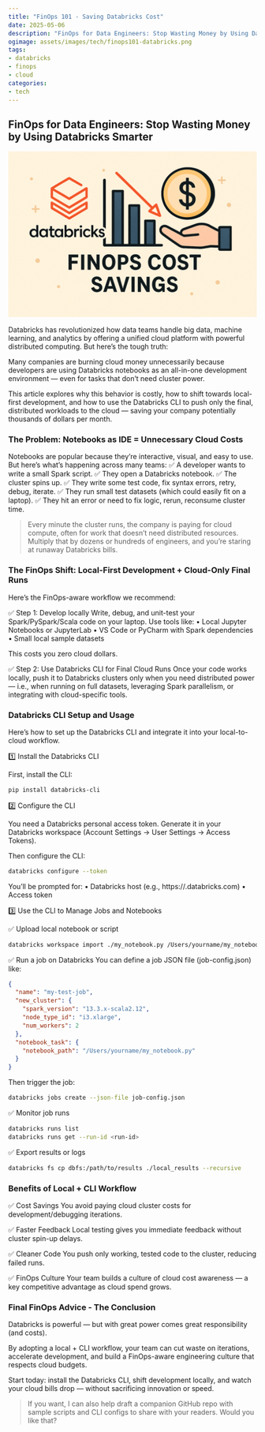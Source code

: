 ```yaml
---
title: "FinOps 101 - Saving Databricks Cost"
date: 2025-05-06
description: "FinOps for Data Engineers: Stop Wasting Money by Using Databricks Smarter"
ogimage: assets/images/tech/finops101-databricks.png
tags: 
- databricks
- finops
- cloud
categories:
- tech
---
```

FinOps for Data Engineers: Stop Wasting Money by Using Databricks Smarter
---
![Kubernetes](assets/images/tech/finops101-databricks.png)

Databricks has revolutionized how data teams handle big data, machine learning, and analytics by offering a unified cloud platform with powerful distributed computing. But here’s the tough truth:

Many companies are burning cloud money unnecessarily because developers are using Databricks notebooks as an all-in-one development environment — even for tasks that don’t need cluster power.

This article explores why this behavior is costly, how to shift towards local-first development, and how to use the Databricks CLI to push only the final, distributed workloads to the cloud — saving your company potentially thousands of dollars per month.

### The Problem: Notebooks as IDE = Unnecessary Cloud Costs
Notebooks are popular because they’re interactive, visual, and easy to use. But here’s what’s happening across many teams:
✅ A developer wants to write a small Spark script.
✅ They open a Databricks notebook.
✅ The cluster spins up.
✅ They write some test code, fix syntax errors, retry, debug, iterate.
✅ They run small test datasets (which could easily fit on a laptop).
✅ They hit an error or need to fix logic, rerun, reconsume cluster time.

> Every minute the cluster runs, the company is paying for cloud compute, often for work that doesn’t need distributed resources. Multiply that by dozens or hundreds of engineers, and you’re staring at runaway Databricks bills.

### The FinOps Shift: Local-First Development + Cloud-Only Final Runs
Here’s the FinOps-aware workflow we recommend:

✅ Step 1: Develop locally
Write, debug, and unit-test your Spark/PySpark/Scala code on your laptop. Use tools like:
	•	Local Jupyter Notebooks or JupyterLab
	•	VS Code or PyCharm with Spark dependencies
	•	Small local sample datasets

This costs you zero cloud dollars.

✅ Step 2: Use Databricks CLI for Final Cloud Runs
Once your code works locally, push it to Databricks clusters only when you need distributed power — i.e., when running on full datasets, leveraging Spark parallelism, or integrating with cloud-specific tools.

### Databricks CLI Setup and Usage
Here’s how to set up the Databricks CLI and integrate it into your local-to-cloud workflow.

1️⃣ Install the Databricks CLI

First, install the CLI:
```zsh
pip install databricks-cli
```

2️⃣ Configure the CLI

You need a Databricks personal access token. Generate it in your Databricks workspace (Account Settings → User Settings → Access Tokens).

Then configure the CLI:
```zsh
databricks configure --token
```
You’ll be prompted for:
	•	Databricks host (e.g., https://.databricks.com)
	•	Access token

3️⃣ Use the CLI to Manage Jobs and Notebooks

✅ Upload local notebook or script
```zsh
databricks workspace import ./my_notebook.py /Users/yourname/my_notebook.py
```

✅ Run a job on Databricks
You can define a job JSON file (job-config.json) like:
```json
{
  "name": "my-test-job",
  "new_cluster": {
    "spark_version": "13.3.x-scala2.12",
    "node_type_id": "i3.xlarge",
    "num_workers": 2
  },
  "notebook_task": {
    "notebook_path": "/Users/yourname/my_notebook.py"
  }
}
```

Then trigger the job:
```zsh
databricks jobs create --json-file job-config.json
```

✅ Monitor job runs
```zsh
databricks runs list
databricks runs get --run-id <run-id>
```

✅ Export results or logs
```zsh
databricks fs cp dbfs:/path/to/results ./local_results --recursive
```


### Benefits of Local + CLI Workflow

✅ Cost Savings
You avoid paying cloud cluster costs for development/debugging iterations.

✅ Faster Feedback
Local testing gives you immediate feedback without cluster spin-up delays.

✅ Cleaner Code
You push only working, tested code to the cluster, reducing failed runs.

✅ FinOps Culture
Your team builds a culture of cloud cost awareness — a key competitive advantage as cloud spend grows.


### Final FinOps Advice - The Conclusion
Databricks is powerful — but with great power comes great responsibility (and costs).

By adopting a local + CLI workflow, your team can cut waste on iterations, accelerate development, and build a FinOps-aware engineering culture that respects cloud budgets.

Start today: install the Databricks CLI, shift development locally, and watch your cloud bills drop — without sacrificing innovation or speed.

> If you want, I can also help draft a companion GitHub repo with sample scripts and CLI configs to share with your readers. Would you like that?